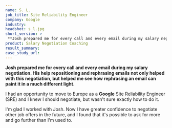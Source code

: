 ```yaml
---
name: S. L.
job_title: Site Reliability Engineer
company: Google
industry: 
headshot: s_l.jpg
short_version: >
 **Josh prepared me for every call and every email during my salary negotiation. His help repositioning and rephrasing emails not only helped with this negotiation, but helped me see how rephrasing an email can paint it in a much different light.**
product: Salary Negotiation Coaching
result_summary: 
case_study_url: 
---
```


**Josh prepared me for every call and every email during my salary negotiation. His help repositioning and rephrasing emails not only helped with this negotiation, but helped me see how rephrasing an email can paint it in a much different light.**

I had an opportunity to move to Europe as a **Google** Site Reliability Engineer (SRE) and I knew I should negotiate, but wasn't sure exactly how to do it.

I'm glad I worked with Josh. Now I have greater confidence to negotiate other job offers in the future, and I found that it's possible to ask for more and go further than I'm used to.